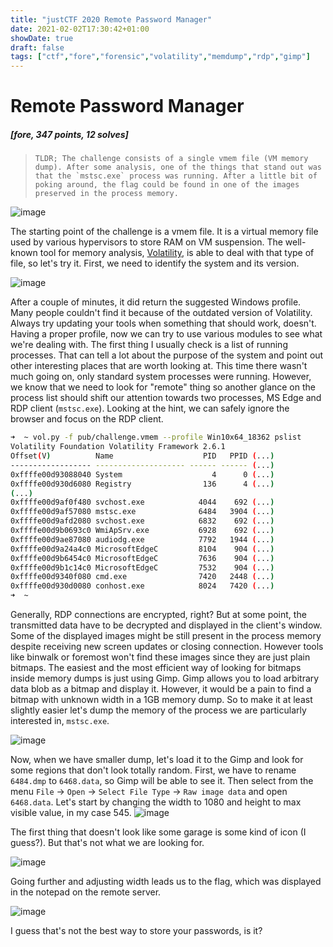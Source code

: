```yaml
---
title: "justCTF 2020 Remote Password Manager"
date: 2021-02-02T17:30:42+01:00
showDate: true
draft: false
tags: ["ctf","fore","forensic","volatility","memdump","rdp","gimp"]
---
```


Remote Password Manager
============
##### [fore, 347 points, 12 solves]
> ```TLDR; The challenge consists of a single vmem file (VM memory dump). After some analysis, one of the things that stand out was that the `mstsc.exe` process was running. After a little bit of poking around, the flag could be found in one of the images preserved in the process memory.```

![image](/images/posts/remote-password-manager-1.png)

The starting point of the challenge is a vmem file. It is a virtual memory file used by various hypervisors to store RAM on VM suspension. The well-known tool for memory analysis, [Volatility](https://github.com/volatilityfoundation/volatility), is able to deal with that type of file, so let's try it. First, we need to identify the system and its version.

![image](/images/posts/remote-password-manager-2.png)

After a couple of minutes, it did return the suggested Windows profile. Many people couldn't find it because of the outdated version of Volatility. Always try updating your tools when something that should work, doesn't. Having a proper profile, now we can try to use various modules to see what we're dealing with. The first thing I usually check is a list of running processes. That can tell a lot about the purpose of the system and point out other interesting places that are worth looking at. This time there wasn't much going on, only standard system processes were running. However, we know that we need to look for "remote" thing so another glance on the process list should shift our attention towards two processes, MS Edge and RDP client (`mstsc.exe`). Looking at the hint, we can safely ignore the browser and focus on the RDP client.

```sh
➜  ~ vol.py -f pub/challenge.vmem --profile Win10x64_18362 pslist
Volatility Foundation Volatility Framework 2.6.1
Offset(V)          Name                    PID   PPID (...)
------------------ -------------------- ------ ------ (...)
0xffffe00d93088040 System                    4      0 (...)
0xffffe00d930d6080 Registry                136      4 (...)
(...)
0xffffe00d9af0f480 svchost.exe            4044    692 (...)
0xffffe00d9af57080 mstsc.exe              6484   3904 (...)
0xffffe00d9afd2080 svchost.exe            6832    692 (...)
0xffffe00d9b0693c0 WmiApSrv.exe           6928    692 (...)
0xffffe00d9ae87080 audiodg.exe            7792   1944 (...)
0xffffe00d9a24a4c0 MicrosoftEdgeC         8104    904 (...)
0xffffe00d9b6454c0 MicrosoftEdgeC         7636    904 (...)
0xffffe00d9b1c14c0 MicrosoftEdgeC         7532    904 (...)
0xffffe00d9340f080 cmd.exe                7420   2448 (...)
0xffffe00d930d0080 conhost.exe            8024   7420 (...)
➜  ~ 
```

Generally, RDP connections are encrypted, right? But at some point, the transmitted data have to be decrypted and displayed in the client's window. Some of the displayed images might be still present in the process memory despite receiving new screen updates or closing connection. However tools like binwalk or foremost won't find these images since they are just plain bitmaps. The easiest and the most efficient way of looking for bitmaps inside memory dumps is just using Gimp. Gimp allows you to load arbitrary data blob as a bitmap and display it. However, it would be a pain to find a bitmap with unknown width in a 1GB memory dump. So to make it at least slightly easier let's dump the memory of the process we are particularly interested in, `mstsc.exe`.

![image](/images/posts/remote-password-manager-3.png)

Now, when we have smaller dump, let's load it to the Gimp and look for some regions that don't look totally random. First, we have to rename `6484.dmp` to `6468.data`, so Gimp will be able to see it. Then select from the menu `File` -> `Open` -> `Select File Type` -> `Raw image data` and open `6468.data`. Let's start by changing the width to 1080 and height to max visible value, in my case 545.
![image](/images/posts/remote-password-manager-4.png)

The first thing that doesn't look like some garage is some kind of icon (I guess?). But that's not what we are looking for.

![image](/images/posts/remote-password-manager-5.png)

Going further and adjusting width leads us to the flag, which was displayed in the notepad on the remote server. 

![image](/images/posts/remote-password-manager-7.png)

I guess that's not the best way to store your passwords, is it?
